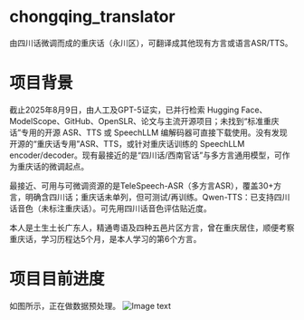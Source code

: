 # chongqing_translator
由四川话微调而成的重庆话（永川区），可翻译成其他现有方言或语言ASR/TTS。

# 项目背景
截止2025年8月9日，由人工及GPT-5证实，已并行检索 Hugging Face、ModelScope、GitHub、OpenSLR、论文与主流开源项目；未找到“标准重庆话”专用的开源 ASR、TTS 或 SpeechLLM 编解码器可直接下载使用。没有发现开源的“重庆话专用”ASR、TTS，或针对重庆话训练的 SpeechLLM encoder/decoder。现有最接近的是“四川话/西南官话”与多方言通用模型，可作为重庆话的微调起点。

最接近、可用与可微调资源的是TeleSpeech-ASR（多方言ASR），覆盖30+方言，明确含四川话；重庆话未单列，但可测试/再训练。Qwen-TTS：已支持四川话音色（未标注重庆话）。可先用四川话音色评估贴近度。

本人是土生土长广东人，精通粤语及四种五邑片区方言，曾在重庆居住，顺便考察重庆话，学习历程达5个月，是本人学习的第6个方言。

# 项目目前进度
如图所示，正在做数据预处理。
![Image text]([https://raw.github.com/yourName/repositpry/master/yourprojectName/img-folder/test.jpg](https://github.com/Chen-Jieteng/chongqing_translator/blob/main/%E6%88%AA%E5%B1%8F2025-08-09%2023.14.36.png))
